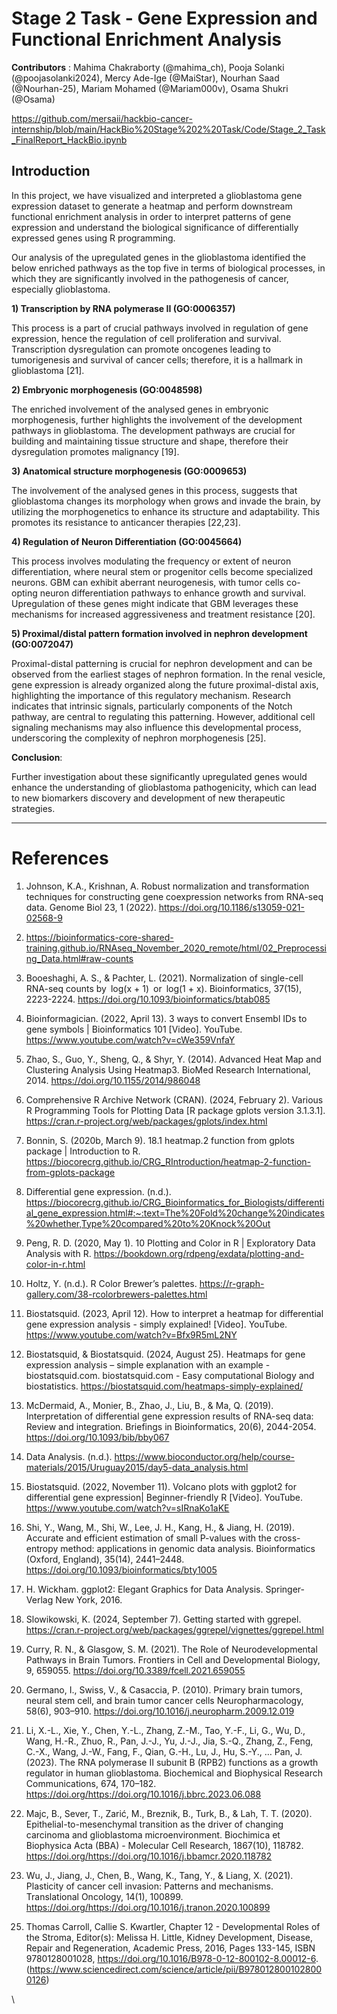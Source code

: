 <!--StartFragment-->


# **Stage 2 Task - Gene Expression and Functional Enrichment Analysis**

**Contributors** : Mahima Chakraborty (@mahima\_ch), Pooja Solanki (@poojasolanki2024), Mercy Ade-Ige (@MaiStar), Nourhan Saad (@Nourhan-25), Mariam Mohamed (@Mariam000v), Osama Shukri (@Osama)

<https://github.com/mersaii/hackbio-cancer-internship/blob/main/HackBio%20Stage%202%20Task/Code/Stage_2_Task_FinalReport_HackBio.ipynb>

## **Introduction**

In this project, we have visualized and interpreted a glioblastoma gene expression dataset to generate a heatmap and perform downstream functional enrichment analysis in order to interpret patterns of gene expression and understand the biological significance of differentially expressed genes using R programming.

Our analysis of the upregulated genes in the glioblastoma identified the below enriched pathways as the top five in terms of biological processes, in which they are significantly involved in the pathogenesis of cancer, especially glioblastoma.

**1) Transcription by RNA polymerase II (GO:0006357)**

This process is a part of crucial pathways involved in regulation of gene expression, hence the regulation of cell proliferation and survival. Transcription dysregulation can promote oncogenes leading to tumorigenesis and survival of cancer cells; therefore, it is a hallmark in glioblastoma \[21].

**2) Embryonic morphogenesis (GO:0048598)**

The enriched involvement of the analysed genes in embryonic morphogenesis, further highlights the involvement of the development pathways in glioblastoma. The development pathways are crucial for building and maintaining tissue structure and shape, therefore their dysregulation promotes malignancy \[19].

**3) Anatomical structure morphogenesis (GO:0009653)**

The involvement of the analysed genes in this process, suggests that glioblastoma changes its morphology when grows and invade the brain, by utilizing the morphogenetics to enhance its structure and adaptability. This promotes its resistance to anticancer therapies \[22,23].

**4) Regulation of Neuron Differentiation (GO:0045664)**

This process involves modulating the frequency or extent of neuron differentiation, where neural stem or progenitor cells become specialized neurons. GBM can exhibit aberrant neurogenesis, with tumor cells co-opting neuron differentiation pathways to enhance growth and survival. Upregulation of these genes might indicate that GBM leverages these mechanisms for increased aggressiveness and treatment resistance \[20].

**5) Proximal/distal pattern formation involved in nephron development (GO:0072047)**

Proximal-distal patterning is crucial for nephron development and can be observed from the earliest stages of nephron formation. In the renal vesicle, gene expression is already organized along the future proximal-distal axis, highlighting the importance of this regulatory mechanism. Research indicates that intrinsic signals, particularly components of the Notch pathway, are central to regulating this patterning. However, additional cell signaling mechanisms may also influence this developmental process, underscoring the complexity of nephron morphogenesis \[25].

**Conclusion**:

Further investigation about these significantly upregulated genes would enhance the understanding of glioblastoma pathogenicity, which can lead to new biomarkers discovery and development of new therapeutic strategies.

***


# **References**

1. Johnson, K.A., Krishnan, A. Robust normalization and transformation techniques for constructing gene coexpression networks from RNA-seq data. Genome Biol 23, 1 (2022). <https://doi.org/10.1186/s13059-021-02568-9>

2. <https://bioinformatics-core-shared-training.github.io/RNAseq_November_2020_remote/html/02_Preprocessing_Data.html#raw-counts>

3. Booeshaghi, A. S., & Pachter, L. (2021). Normalization of single-cell RNA-seq counts by log(x + 1) or log(1 + x). Bioinformatics, 37(15), 2223-2224. <https://doi.org/10.1093/bioinformatics/btab085>

4. Bioinformagician. (2022, April 13). 3 ways to convert Ensembl IDs to gene symbols | Bioinformatics 101 \[Video]. YouTube. <https://www.youtube.com/watch?v=cWe359VnfaY>

5. Zhao, S., Guo, Y., Sheng, Q., & Shyr, Y. (2014). Advanced Heat Map and Clustering Analysis Using Heatmap3. BioMed Research International, 2014. <https://doi.org/10.1155/2014/986048>

6. Comprehensive R Archive Network (CRAN). (2024, February 2). Various R Programming Tools for Plotting Data \[R package gplots version 3.1.3.1]. <https://cran.r-project.org/web/packages/gplots/index.html>

7. Bonnin, S. (2020b, March 9). 18.1 heatmap.2 function from gplots package | Introduction to R. <https://biocorecrg.github.io/CRG_RIntroduction/heatmap-2-function-from-gplots-package>

8. Differential gene expression. (n.d.). <https://biocorecrg.github.io/CRG_Bioinformatics_for_Biologists/differential_gene_expression.html#:~:text=The%20Fold%20change%20indicates%20whether,Type%20compared%20to%20Knock%20Out>

9. Peng, R. D. (2020, May 1). 10 Plotting and Color in R | Exploratory Data Analysis with R. <https://bookdown.org/rdpeng/exdata/plotting-and-color-in-r.html>

10. Holtz, Y. (n.d.). R Color Brewer’s palettes. <https://r-graph-gallery.com/38-rcolorbrewers-palettes.html>

11. Biostatsquid. (2023, April 12). How to interpret a heatmap for differential gene expression analysis - simply explained! \[Video]. YouTube. <https://www.youtube.com/watch?v=Bfx9R5mL2NY>

12. Biostatsquid, & Biostatsquid. (2024, August 25). Heatmaps for gene expression analysis – simple explanation with an example - biostatsquid.com. biostatsquid.com - Easy computational Biology and biostatistics. <https://biostatsquid.com/heatmaps-simply-explained/>

13. McDermaid, A., Monier, B., Zhao, J., Liu, B., & Ma, Q. (2019). Interpretation of differential gene expression results of RNA-seq data: Review and integration. Briefings in Bioinformatics, 20(6), 2044-2054. <https://doi.org/10.1093/bib/bby067>

14. Data Analysis. (n.d.). <https://www.bioconductor.org/help/course-materials/2015/Uruguay2015/day5-data_analysis.html>

15. Biostatsquid. (2022, November 11). Volcano plots with ggplot2 for differential gene expression| Beginner-friendly R \[Video]. YouTube. <https://www.youtube.com/watch?v=sIRnaKo1aKE>

16. Shi, Y., Wang, M., Shi, W., Lee, J. H., Kang, H., & Jiang, H. (2019). Accurate and efficient estimation of small P-values with the cross-entropy method: applications in genomic data analysis. Bioinformatics (Oxford, England), 35(14), 2441–2448. <https://doi.org/10.1093/bioinformatics/bty1005>

17. H. Wickham. ggplot2: Elegant Graphics for Data Analysis. Springer-Verlag New York, 2016.

18. Slowikowski, K. (2024, September 7). Getting started with ggrepel. <https://cran.r-project.org/web/packages/ggrepel/vignettes/ggrepel.html>

19. Curry, R. N., & Glasgow, S. M. (2021). The Role of Neurodevelopmental Pathways in Brain Tumors. Frontiers in Cell and Developmental Biology, 9, 659055. <https://doi.org/10.3389/fcell.2021.659055>

20. Germano, I., Swiss, V., & Casaccia, P. (2010). Primary brain tumors, neural stem cell, and brain tumor cancer cells Neuropharmacology, 58(6), 903–910. <https://doi.org/10.1016/j.neuropharm.2009.12.019>

21. Li, X.-L., Xie, Y., Chen, Y.-L., Zhang, Z.-M., Tao, Y.-F., Li, G., Wu, D., Wang, H.-R., Zhuo, R., Pan, J.-J., Yu, J.-J., Jia, S.-Q., Zhang, Z., Feng, C.-X., Wang, J.-W., Fang, F., Qian, G.-H., Lu, J., Hu, S.-Y., … Pan, J. (2023). The RNA polymerase II subunit B (RPB2) functions as a growth regulator in human glioblastoma. Biochemical and Biophysical Research Communications, 674, 170–182. <https://doi.org/https://doi.org/10.1016/j.bbrc.2023.06.088>

22. Majc, B., Sever, T., Zarić, M., Breznik, B., Turk, B., & Lah, T. T. (2020). Epithelial-to-mesenchymal transition as the driver of changing carcinoma and glioblastoma microenvironment. Biochimica et Biophysica Acta (BBA) - Molecular Cell Research, 1867(10), 118782. <https://doi.org/https://doi.org/10.1016/j.bbamcr.2020.118782>

23. Wu, J., Jiang, J., Chen, B., Wang, K., Tang, Y., & Liang, X. (2021). Plasticity of cancer cell invasion: Patterns and mechanisms. Translational Oncology, 14(1), 100899. <https://doi.org/https://doi.org/10.1016/j.tranon.2020.100899>

25) Thomas Carroll, Callie S. Kwartler, Chapter 12 - Developmental Roles of the Stroma, Editor(s): Melissa H. Little, Kidney Development, Disease, Repair and Regeneration, Academic Press, 2016, Pages 133-145, ISBN 9780128001028, <https://doi.org/10.1016/B978-0-12-800102-8.00012-6>. (<https://www.sciencedirect.com/science/article/pii/B9780128001028000126>)

\


<!--EndFragment-->
